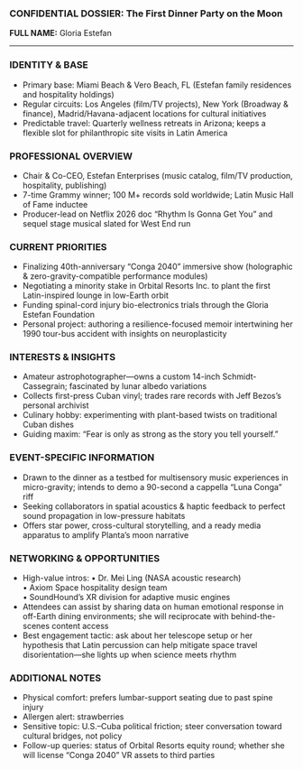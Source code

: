 ### CONFIDENTIAL DOSSIER: The First Dinner Party on the Moon

**FULL NAME:** Gloria Estefan

---
### IDENTITY & BASE
- Primary base: Miami Beach & Vero Beach, FL (Estefan family residences and hospitality holdings)
- Regular circuits: Los Angeles (film/TV projects), New York (Broadway & finance), Madrid/Havana-adjacent locations for cultural initiatives
- Predictable travel: Quarterly wellness retreats in Arizona; keeps a flexible slot for philanthropic site visits in Latin America

### PROFESSIONAL OVERVIEW
- Chair & Co-CEO, Estefan Enterprises (music catalog, film/TV production, hospitality, publishing)
- 7-time Grammy winner; 100 M+ records sold worldwide; Latin Music Hall of Fame inductee
- Producer-lead on Netflix 2026 doc “Rhythm Is Gonna Get You” and sequel stage musical slated for West End run

### CURRENT PRIORITIES
- Finalizing 40th-anniversary “Conga 2040” immersive show (holographic & zero-gravity-compatible performance modules)
- Negotiating a minority stake in Orbital Resorts Inc. to plant the first Latin-inspired lounge in low-Earth orbit
- Funding spinal-cord injury bio-electronics trials through the Gloria Estefan Foundation
- Personal project: authoring a resilience-focused memoir intertwining her 1990 tour-bus accident with insights on neuroplasticity

### INTERESTS & INSIGHTS
- Amateur astrophotographer—owns a custom 14-inch Schmidt-Cassegrain; fascinated by lunar albedo variations
- Collects first-press Cuban vinyl; trades rare records with Jeff Bezos’s personal archivist
- Culinary hobby: experimenting with plant-based twists on traditional Cuban dishes
- Guiding maxim: “Fear is only as strong as the story you tell yourself.”

### EVENT-SPECIFIC INFORMATION
- Drawn to the dinner as a testbed for multisensory music experiences in micro-gravity; intends to demo a 90-second a cappella “Luna Conga” riff
- Seeking collaborators in spatial acoustics & haptic feedback to perfect sound propagation in low-pressure habitats
- Offers star power, cross-cultural storytelling, and a ready media apparatus to amplify Planta’s moon narrative

### NETWORKING & OPPORTUNITIES
- High-value intros: 
  • Dr. Mei Ling (NASA acoustic research)  
  • Axiom Space hospitality design team  
  • SoundHound’s XR division for adaptive music engines
- Attendees can assist by sharing data on human emotional response in off-Earth dining environments; she will reciprocate with behind-the-scenes content access
- Best engagement tactic: ask about her telescope setup or her hypothesis that Latin percussion can help mitigate space travel disorientation—she lights up when science meets rhythm

### ADDITIONAL NOTES
- Physical comfort: prefers lumbar-support seating due to past spine injury
- Allergen alert: strawberries
- Sensitive topic: U.S.–Cuba political friction; steer conversation toward cultural bridges, not policy
- Follow-up queries: status of Orbital Resorts equity round; whether she will license “Conga 2040” VR assets to third parties